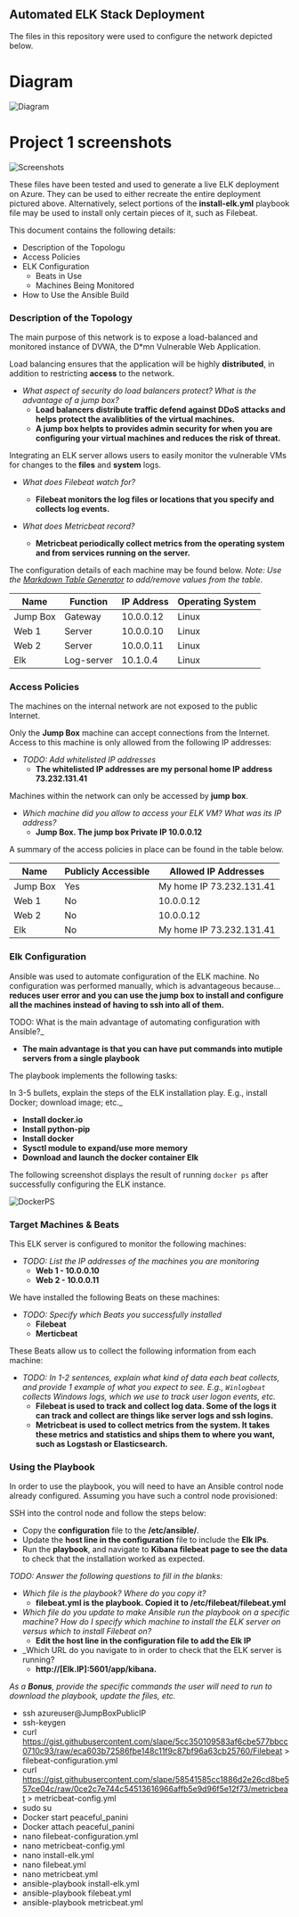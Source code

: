 ## Automated ELK Stack Deployment

The files in this repository were used to configure the network depicted below.

# Diagram 
![Diagram](https://github.com/FantaStarstriker/Project-1-Elk-Stack/blob/master/Diagrams/Network%20RedTeam%20and%20ELk.png)

# Project 1 screenshots 
![Screenshots](https://github.com/FantaStarstriker/Project-1-Elk-Stack/tree/master/Ansible)

These files have been tested and used to generate a live ELK deployment on Azure. They can be used to either recreate the entire deployment pictured above. Alternatively, select portions of the __install-elk.yml__ playbook file may be used to install only certain pieces of it, such as Filebeat.

This document contains the following details:
- Description of the Topologu
- Access Policies
- ELK Configuration
  - Beats in Use
  - Machines Being Monitored
- How to Use the Ansible Build

### Description of the Topology

The main purpose of this network is to expose a load-balanced and monitored instance of DVWA, the D*mn Vulnerable Web Application.

Load balancing ensures that the application will be highly __distributed__, in addition to restricting __access__ to the network.
- _What aspect of security do load balancers protect? What is the advantage of a jump box?_
   - __Load balancers distribute traffic defend against DDoS attacks and helps protect the avaliblities of the virtual machines.__
   - __A jump box helpts to provides admin security for when you are configuring your virtual machines and reduces the risk of threat.__

Integrating an ELK server allows users to easily monitor the vulnerable VMs for changes to the __files__ and __system__ logs.
- _What does Filebeat watch for?_
  - __Filebeat monitors the log files or locations that you specify and collects log events.__

- _What does Metricbeat record?_
  -  __Metricbeat periodically collect metrics from the operating system and from services running on the server.__

The configuration details of each machine may be found below.
_Note: Use the [Markdown Table Generator](http://www.tablesgenerator.com/markdown_tables) to add/remove values from the table_.

| Name     |  Function  | IP Address | Operating System |
|----------|------------|------------|------------------|
| Jump Box | Gateway    | 10.0.0.12  | Linux            |
| Web 1    | Server     | 10.0.0.10  | Linux            |
| Web 2    | Server     | 10.0.0.11  | Linux            |
| Elk      | Log-server | 10.1.0.4   | Linux            |

### Access Policies

The machines on the internal network are not exposed to the public Internet. 

Only the __Jump Box__ machine can accept connections from the Internet. Access to this machine is only allowed from the following IP addresses:
- _TODO: Add whitelisted IP addresses_
  - __The whitelisted IP addresses are my personal home IP address 73.232.131.41__

Machines within the network can only be accessed by __jump box__.
- _Which machine did you allow to access your ELK VM? What was its IP address?_
  - __Jump Box. The jump box Private IP 10.0.0.12__

A summary of the access policies in place can be found in the table below.

| Name          | Publicly Accessible | Allowed IP Addresses     |
|---------------|---------------------|--------------------------|
| Jump Box      | Yes                 | My home IP 73.232.131.41 |
| Web 1         | No                  | 10.0.0.12                |
| Web 2         | No                  | 10.0.0.12                |
| Elk           | No                  | My home IP 73.232.131.41 |

### Elk Configuration

Ansible was used to automate configuration of the ELK machine. No configuration was performed manually, which is advantageous because... __reduces user error and you can use the jump box to install and configure all the machines instead of having to ssh into all of them.__

TODO: What is the main advantage of automating configuration with Ansible?_
- __The main advantage is that you can have put commands into mutiple servers from a single playbook__

The playbook implements the following tasks:

In 3-5 bullets, explain the steps of the ELK installation play. E.g., install Docker; download image; etc._
- __Install docker.io__
- __Install python-pip__
- __Install docker__
- __Sysctl module to expand/use more memory__
- __Download and launch the docker container Elk__

The following screenshot displays the result of running `docker ps` after successfully configuring the ELK instance.

![DockerPS](Ansible/dockerps.JPG)

### Target Machines & Beats
This ELK server is configured to monitor the following machines:
- _TODO: List the IP addresses of the machines you are monitoring_
  - __Web 1 - 10.0.0.10__
  - __Web 2 - 10.0.0.11__

We have installed the following Beats on these machines:
- _TODO: Specify which Beats you successfully installed_
  - __Filebeat__
  - __Merticbeat__

These Beats allow us to collect the following information from each machine:
- _TODO: In 1-2 sentences, explain what kind of data each beat collects, and provide 1 example of what you expect to see. E.g., `Winlogbeat` collects Windows logs, which we use to track user logon events, etc._
  - __Filebeat is used to track and collect log data. Some of the logs it can track and collect are things like server logs and ssh logins.__
  - __Metricbeat is used to collect metrics from the system. It takes these metrics and statistics and ships them to where you want, such as Logstash or Elasticsearch.__

### Using the Playbook
In order to use the playbook, you will need to have an Ansible control node already configured. Assuming you have such a control node provisioned: 

SSH into the control node and follow the steps below:
- Copy the __configuration__ file to the __/etc/ansible/__.
- Update the __host line in the configuration__ file to include the __Elk IPs__.
- Run the __playbook__, and navigate to __Kibana filebeat page to see the data__ to check that the installation worked as expected.

_TODO: Answer the following questions to fill in the blanks:_
- _Which file is the playbook? Where do you copy it?_
  - __filebeat.yml is the playbook. Copied it to /etc/filebeat/filebeat.yml__
- _Which file do you update to make Ansible run the playbook on a specific machine? How do I specify which machine to install the ELK server on versus which to install Filebeat on?_
  - __Edit the host line in the configuration file to add the Elk IP__
- _Which URL do you navigate to in order to check that the ELK server is running?
  - __http://[Elk.IP]:5601/app/kibana.__

_As a **Bonus**, provide the specific commands the user will need to run to download the playbook, update the files, etc._
 - ssh azureuser@JumpBoxPublicIP
 - ssh-keygen
 - curl https://gist.githubusercontent.com/slape/5cc350109583af6cbe577bbcc0710c93/raw/eca603b72586fbe148c11f9c87bf96a63cb25760/Filebeat > filebeat-configuration.yml
 - curl https://gist.githubusercontent.com/slape/58541585cc1886d2e26cd8be557ce04c/raw/0ce2c7e744c54513616966affb5e9d96f5e12f73/metricbeat > metricbeat-config.yml
 - sudo su
 - Docker start peaceful_panini
 - Docker attach peaceful_panini
 - nano filebeat-configuration.yml
 - nano metricbeat-config.yml
 - nano install-elk.yml
 - nano filebeat.yml
 - nano metricbeat.yml
 - ansible-playbook install-elk.yml
 - ansible-playbook filebeat.yml
 - ansible-playbook metricbeat.yml